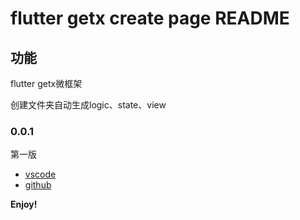 # flutter getx create page README
## 功能

flutter getx微框架

创建文件夹自动生成logic、state、view

### 0.0.1

第一版

* [vscode](https://marketplace.visualstudio.com/items?itemName=zxc.getx-create-page&ssr=false#review-details)
* [github](https://github.com/lookjoe/vscode.git)

**Enjoy!**
